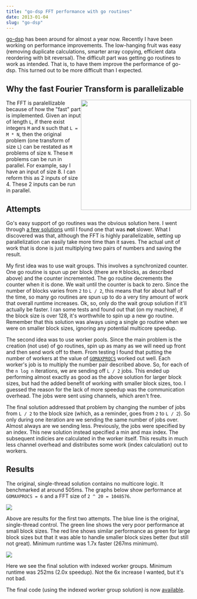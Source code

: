 ```yaml
---
title: "go-dsp FFT performance with go routines"
date: 2013-01-04
slug: "go-dsp"
---
```


[go-dsp](https://github.com/mjibson/go-dsp) has been around for almost a year now. Recently I have been working on performance improvements. The low-hanging fruit was easy (removing duplicate calculations, smarter array copying, efficient data reordering with bit reversal). The difficult part was getting go routines to work as intended. That is, to have them improve the performance of go-dsp. This turned out to be more difficult than I expected.

## Why the fast Fourier Transform is parallelizable

[<img src="/images/DIT-FFT-butterfly.png" style="float: right; width: 300px">](http://en.wikipedia.org/wiki/File:DIT-FFT-butterfly.png)

The FFT is paralellizable because of how the "fast" part is implemented. Given an input of length `L`, if there exist integers `M` and `N` such that `L = M * N`, then the original problem (one transform of size `L`) can be restated as `M` problems of size `N`. These `M` problems can be run in parallel. For example, say I have an input of size 8. I can reform this as 2 inputs of size 4. These 2 inputs can be run in parallel.

## Attempts

Go's easy support of go routines was the obvious solution here. I went through [a few solutions](https://github.com/mjibson/go-dsp/tree/mp-test) until I found one that was **not** slower. What I discovered was that, although the FFT is highly parallelizable, setting up parallelization can easily take more time than it saves. The actual unit of work that is done is just multiplying two pairs of numbers and saving the result.

My first idea was to use wait groups. This involves a synchronized counter. One go routine is spun up per block (there are `M` blocks, as described above) and the counter incremented. The go routine decrements the counter when it is done. We wait until the counter is back to zero. Since the number of blocks varies from `2` to `L / 2`, this means that for about half of the time, so many go routines are spun up to do a very tiny amount of work that overall runtime increases. Ok, so, only do the wait group solution if it'll actually be faster. I ran some tests and found out that (on my machine), if the block size is over 128, it's worthwhile to spin up a new go routine. Remember that this solution was always using a single go routine when we were on smaller block sizes, ignoring any potential multicore speedup.

The second idea was to use worker pools. Since the main problem is the creation (not use) of go routines, spin up as many as we will need up front and then send work off to them. From testing I found that putting the number of workers at the value of [`GOMAXPROCS`](http://golang.org/pkg/runtime/#GOMAXPROCS) worked out well. Each worker's job is to multiply the number pair described above. So, for each of the `n log n` iterations, we are sending off `L / 2` jobs. This ended up performing almost exactly as good as the above solution for larger block sizes, but had the added benefit of working with smaller block sizes, too. I guessed the reason for the lack of more speedup was the communication overhead. The jobs were sent using channels, which aren't free.

The final solution addressed that problem by changing the number of jobs from `L / 2` to the block size (which, as a reminder, goes from `2` to `L / 2`). So only during one iteration are we sending the same number of jobs over. Almost always are we sending less. Previously, the jobs were specified by an index. This new solution instead specified a min and max index. The subsequent indicies are calculated in the worker itself. This results in much less channel overhead and distributes some work (index calculation) out to workers.

## Results

The original, single-thread solution contains no multicore logic. It benchmarked at around 505ms. The graphs below show performance at `GOMAXPROCS = 6` and a FFT size of `2 ^ 20 = 1048576`.

<img src="/images/fftmp-1.png">

Above are results for the first two attempts. The blue line is the original, single-thread control. The green line shows the very poor performance at small block sizes. The red line shows similar performance as green for large block sizes but that it was able to handle smaller block sizes better (but still not great). Minimum runtime was 1.7x faster (267ms minimum).

<img src="/images/fftmp-2.png">

Here we see the final solution with indexed worker groups. Minimum runtime was 252ms (2.0x speedup). Not the 6x increase I wanted, but it's not bad.

The final code (using the indexed worker group solution) is now [available](https://github.com/mjibson/go-dsp).
